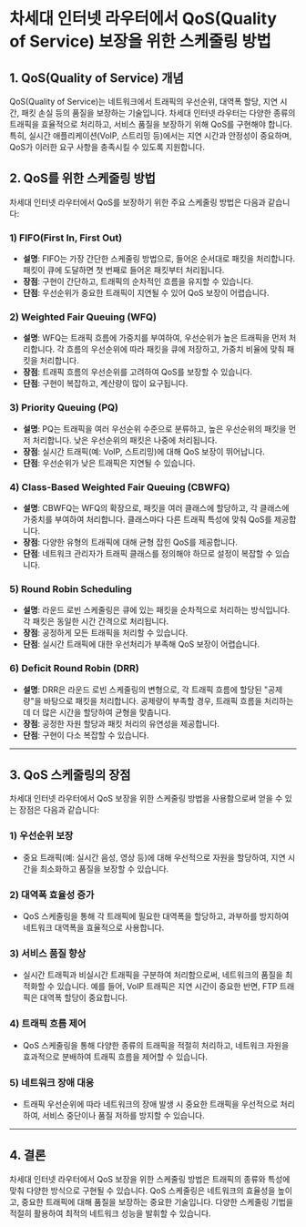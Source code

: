 # 차세대 인터넷 라우터에서 QoS(Quality of Service) 보장을 위한 스케줄링 방법

## 1. QoS(Quality of Service) 개념

QoS(Quality of Service)는 네트워크에서 트래픽의 우선순위, 대역폭 할당, 지연 시간, 패킷 손실 등의 품질을 보장하는 기술입니다. 차세대 인터넷 라우터는 다양한 종류의 트래픽을 효율적으로 처리하고, 서비스 품질을 보장하기 위해 QoS를 구현해야 합니다. 특히, 실시간 애플리케이션(VoIP, 스트리밍 등)에서는 지연 시간과 안정성이 중요하며, QoS가 이러한 요구 사항을 충족시킬 수 있도록 지원합니다.

## 2. QoS를 위한 스케줄링 방법

차세대 인터넷 라우터에서 QoS를 보장하기 위한 주요 스케줄링 방법은 다음과 같습니다:

### 1) **FIFO(First In, First Out)**
   - **설명**: FIFO는 가장 간단한 스케줄링 방법으로, 들어온 순서대로 패킷을 처리합니다. 패킷이 큐에 도달하면 첫 번째로 들어온 패킷부터 처리됩니다.
   - **장점**: 구현이 간단하고, 트래픽의 순차적인 흐름을 유지할 수 있습니다.
   - **단점**: 우선순위가 중요한 트래픽이 지연될 수 있어 QoS 보장이 어렵습니다.

### 2) **Weighted Fair Queuing (WFQ)**
   - **설명**: WFQ는 트래픽 흐름에 가중치를 부여하여, 우선순위가 높은 트래픽을 먼저 처리합니다. 각 흐름의 우선순위에 따라 패킷을 큐에 저장하고, 가중치 비율에 맞춰 패킷을 처리합니다.
   - **장점**: 트래픽 흐름의 우선순위를 고려하여 QoS를 보장할 수 있습니다.
   - **단점**: 구현이 복잡하고, 계산량이 많이 요구됩니다.

### 3) **Priority Queuing (PQ)**
   - **설명**: PQ는 트래픽을 여러 우선순위 수준으로 분류하고, 높은 우선순위의 패킷을 먼저 처리합니다. 낮은 우선순위의 패킷은 나중에 처리됩니다.
   - **장점**: 실시간 트래픽(예: VoIP, 스트리밍)에 대해 QoS 보장이 뛰어납니다.
   - **단점**: 우선순위가 낮은 트래픽은 지연될 수 있습니다.

### 4) **Class-Based Weighted Fair Queuing (CBWFQ)**
   - **설명**: CBWFQ는 WFQ의 확장으로, 패킷을 여러 클래스에 할당하고, 각 클래스에 가중치를 부여하여 처리합니다. 클래스마다 다른 트래픽 특성에 맞춰 QoS를 제공합니다.
   - **장점**: 다양한 유형의 트래픽에 대해 균형 잡힌 QoS를 제공합니다.
   - **단점**: 네트워크 관리자가 트래픽 클래스를 정의해야 하므로 설정이 복잡할 수 있습니다.

### 5) **Round Robin Scheduling**
   - **설명**: 라운드 로빈 스케줄링은 큐에 있는 패킷을 순차적으로 처리하는 방식입니다. 각 패킷은 동일한 시간 간격으로 처리됩니다.
   - **장점**: 공정하게 모든 트래픽을 처리할 수 있습니다.
   - **단점**: 실시간 트래픽에 대한 우선처리가 부족해 QoS 보장이 어렵습니다.

### 6) **Deficit Round Robin (DRR)**
   - **설명**: DRR은 라운드 로빈 스케줄링의 변형으로, 각 트래픽 흐름에 할당된 "공제량"을 바탕으로 패킷을 처리합니다. 공제량이 부족할 경우, 트래픽 흐름을 처리하는 데 더 많은 시간을 할당하여 균형을 맞춥니다.
   - **장점**: 공정한 자원 할당과 패킷 처리의 유연성을 제공합니다.
   - **단점**: 구현이 다소 복잡할 수 있습니다.

---

## 3. QoS 스케줄링의 장점

차세대 인터넷 라우터에서 QoS 보장을 위한 스케줄링 방법을 사용함으로써 얻을 수 있는 장점은 다음과 같습니다:

### 1) **우선순위 보장**
   - 중요 트래픽(예: 실시간 음성, 영상 등)에 대해 우선적으로 자원을 할당하여, 지연 시간을 최소화하고 품질을 보장할 수 있습니다.

### 2) **대역폭 효율성 증가**
   - QoS 스케줄링을 통해 각 트래픽에 필요한 대역폭을 할당하고, 과부하를 방지하여 네트워크 대역폭을 효율적으로 사용합니다.

### 3) **서비스 품질 향상**
   - 실시간 트래픽과 비실시간 트래픽을 구분하여 처리함으로써, 네트워크의 품질을 최적화할 수 있습니다. 예를 들어, VoIP 트래픽은 지연 시간이 중요한 반면, FTP 트래픽은 대역폭 할당이 중요합니다.

### 4) **트래픽 흐름 제어**
   - QoS 스케줄링을 통해 다양한 종류의 트래픽을 적절히 처리하고, 네트워크 자원을 효과적으로 분배하여 트래픽 흐름을 제어할 수 있습니다.

### 5) **네트워크 장애 대응**
   - 트래픽 우선순위에 따라 네트워크의 장애 발생 시 중요한 트래픽을 우선적으로 처리하여, 서비스 중단이나 품질 저하를 방지할 수 있습니다.

---

## 4. 결론

차세대 인터넷 라우터에서 QoS 보장을 위한 스케줄링 방법은 트래픽의 종류와 특성에 맞춰 다양한 방식으로 구현될 수 있습니다. QoS 스케줄링은 네트워크의 효율성을 높이고, 중요한 트래픽에 대해 품질을 보장하는 중요한 기술입니다. 다양한 스케줄링 기법을 적절히 활용하여 최적의 네트워크 성능을 발휘할 수 있습니다.
